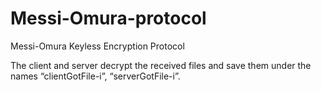 # Messi-Omura-protocol
Messi-Omura Keyless Encryption Protocol

The client and server decrypt the received files and save them under the names “clientGotFile-i”, “serverGotFile-i”.
